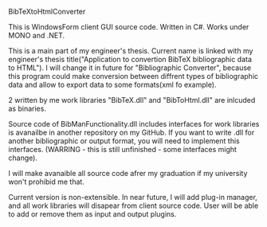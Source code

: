 BibTeXtoHtmlConverter

This is WindowsForm client GUI source code. Written in C#. Works under MONO and .NET.

This is a main part of my engineer's thesis. Current name is linked with my engineer's thesis title("Application to convertion BibTeX bibliographic data to HTML"). I will change it in future for "Bibliographic Converter", because this program could make conversion between diffrent types of bibliographic data and allow to export data to some formats(xml fo example).

2 written by me work libraries "BibTeX.dll" and "BibToHtml.dll" are inlcuded as binaries.

Source code of BibManFunctionality.dll includes interfaces for work libraries is avanailbe in another repository on my GitHub. If you want to write .dll for another bibliographic or output format, you will need to implement this interfaces. (WARRING - this is still unfinished - some interfaces might change).

I will make avanaible all source code afrer my graduation if my university won't prohibid me that.

Current version is non-extensible. In near future, I will add plug-in manager, and all work libraries will disapear from client source code. User will be able to add or remove them as input and output plugins.
